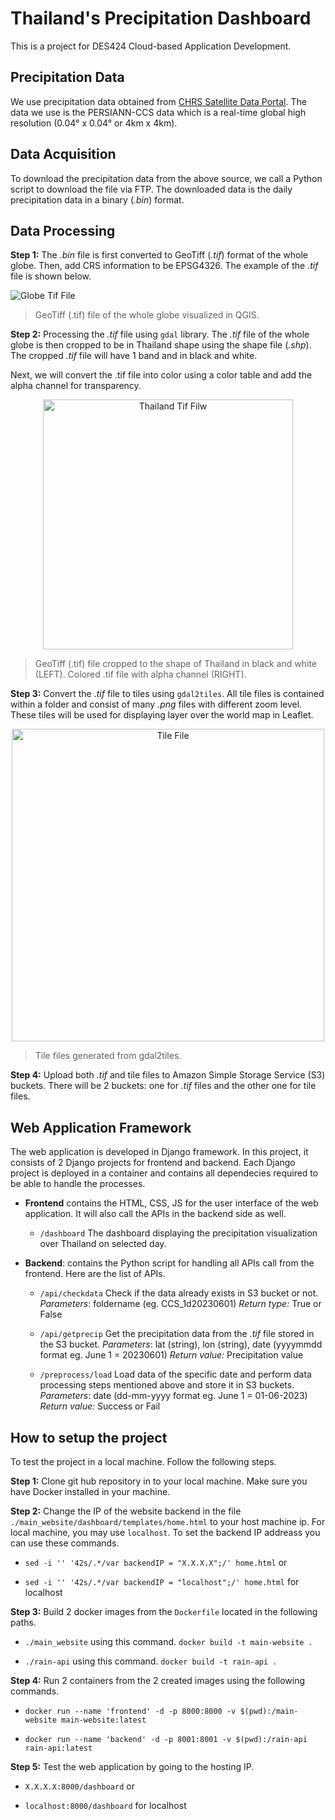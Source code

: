 
# Thailand's Precipitation Dashboard

This is a project for DES424 Cloud-based Application Development.

## Precipitation Data
We use precipitation data obtained from [CHRS Satellite Data Portal](https://chrsdata.eng.uci.edu "PERSIANN"). The data we use is the PERSIANN-CCS data which is a real-time global high resolution (0.04° x 0.04° or 4km x 4km).

## Data Acquisition
To download the precipitation data from the above source, we call a Python script to download the file via FTP. The downloaded data is the daily precipitation data in a binary (*.bin*) format.

## Data Processing
**Step 1:**
The *.bin* file is first converted to GeoTiff (*.tif*) format of the whole globe. Then, add CRS information to be EPSG4326. The example of the *.tif* file is shown below.

![Globe Tif File](https://i.imgur.com/HfGWRMa.png)
> GeoTiff (.tif) file of the whole globe visualized in QGIS.

**Step 2:**
Processing the *.tif* file using `gdal` library. The *.tif* file of the whole globe is then cropped to be in Thailand shape using the shape file (*.shp*). The cropped *.tif* file will have 1 band and in black and white.

Next, we will convert the .tif file into color using a color table and add the alpha channel for transparency.

<div style="text-align:center"><img src="https://i.imgur.com/QZpIKPy.png" alt="Thailand Tif Filw" width="400" /></div>

> GeoTiff (.tif) file cropped to the shape of Thailand in black and white (LEFT).
> Colored .tif file with alpha channel (RIGHT).

**Step 3:**
Convert the *.tif* file to tiles using `gdal2tiles`. All tile files is contained within a folder and consist of many *.png* files with different zoom level. These tiles will be used for displaying layer over the world map in Leaflet.

<div style="text-align:center"><img src="https://i.imgur.com/hPYHvMl.png" alt="Tile File" width="500" /></div>
<div></div>

> Tile files generated from gdal2tiles.

**Step 4:**
Upload both *.tif* and tile files to Amazon Simple Storage Service (S3) buckets. There will be 2 buckets: one for *.tif* files and the other one for tile files.

## Web Application Framework
The web application is developed in Django framework. In this project, it consists of 2 Django projects for frontend and backend. Each Django project is deployed in a container and contains all dependecies required to be able to handle the processes.
- **Frontend**
contains the HTML, CSS, JS for the user interface of the web application. It will also call the APIs in the backend side as well.

	- `/dashboard` 
	The dashboard displaying the precipitation visualization over Thailand on selected day.

- **Backend**: 
contains the Python script for handling all APIs call from the frontend. Here are the list of APIs.

	- `/api/checkdata` 
	Check if the data already exists in S3 bucket or not.
	*Parameters*: foldername (eg. CCS_1d20230601)
	*Return type:* True or False
	
	- `/api/getprecip` 
	Get the precipitation data from the *.tif* file stored in the S3 bucket.
	*Parameters*: lat (string), lon (string), date (yyyymmdd format eg. June 1 = 20230601)
	*Return value:* Precipitation value
	
	- `/preprocess/load` 
	Load data of the specific date and perform data processing steps mentioned above and store it in S3 buckets.
	*Parameters*: date (dd-mm-yyyy format eg. June 1 = 01-06-2023)
	*Return value:* Success or Fail

## How to setup the project
To test the project in a local machine. Follow the following steps.

**Step 1:**
Clone git hub repository in to your local machine. Make sure you have Docker installed in your machine.

**Step 2:**
Change the IP of the website backend in the file `./main_website/dashboard/templates/home.html` to your host machine ip. For local machine, you may use `localhost`. To set the backend IP addreass you can use these commands.
- `sed -i '' '42s/.*/var backendIP = "X.X.X.X";/' home.html` or

- `sed -i '' '42s/.*/var backendIP = "localhost";/' home.html` for localhost

**Step 3:**
Build 2 docker images from the `Dockerfile` located in the following paths.
- `./main_website` using this command. `docker build -t main-website .`

- `./rain-api` using this command. `docker build -t rain-api .`

**Step 4:**
Run 2 containers from the 2 created images using the following commands.
- `docker run --name 'frontend' -d -p 8000:8000 -v $(pwd):/main-website main-website:latest`

- `docker run --name 'backend' -d -p 8001:8001 -v $(pwd):/rain-api rain-api:latest`

**Step 5:**
Test the web application by going to the hosting IP.
- `X.X.X.X:8000/dashboard` or

- `localhost:8000/dashboard` for localhost
